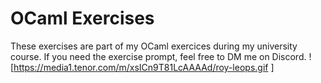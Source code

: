 # OCaml Exercises

These exercises are part of my OCaml exercices during my university course. If you need the exercise prompt, feel free to DM me on Discord.
![https://media1.tenor.com/m/xsICn9T81LcAAAAd/roy-leops.gif ]
